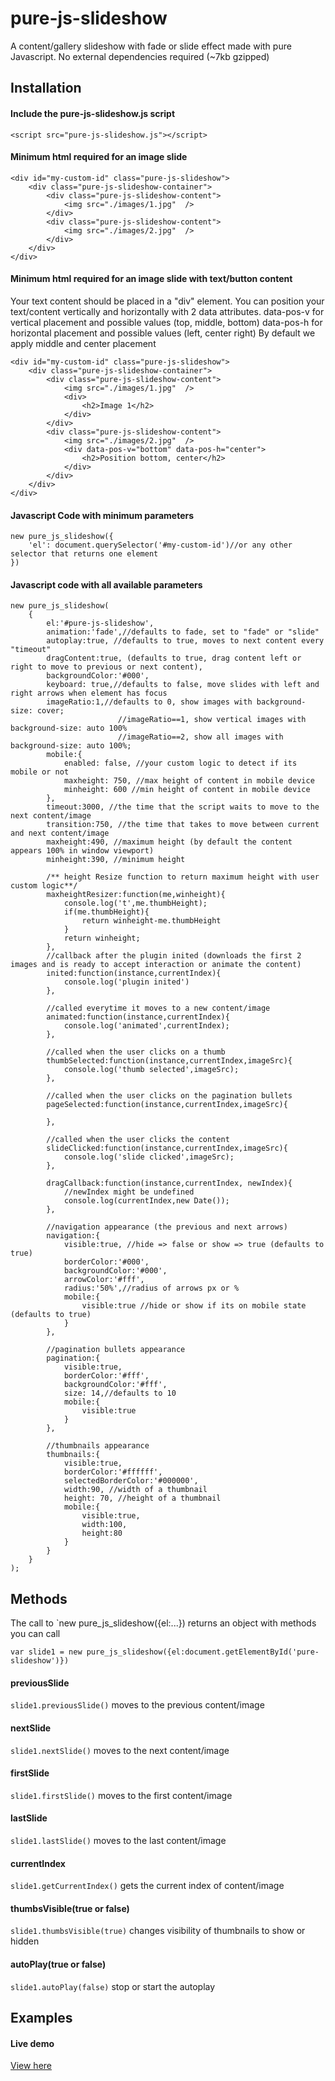 # pure-js-slideshow
A content/gallery slideshow with fade or slide effect made with pure Javascript.
No external dependencies required (~7kb gzipped)

## Installation
#### Include the pure-js-slideshow.js script 

`<script src="pure-js-slideshow.js"></script>`

#### Minimum html required for an image slide
```
<div id="my-custom-id" class="pure-js-slideshow">
	<div class="pure-js-slideshow-container">
		<div class="pure-js-slideshow-content">
            <img src="./images/1.jpg"  />
        </div>
        <div class="pure-js-slideshow-content">
            <img src="./images/2.jpg"  />
        </div>
	</div>
</div>
```

#### Minimum html required for an image slide with text/button content
Your text content should be placed in a "div" element. You can position your text/content vertically and horizontally with 2 data attributes.
data-pos-v for vertical placement and possible values (top, middle, bottom)
data-pos-h for horizontal placement and possible values (left, center right)
By default we apply middle and center placement
```
<div id="my-custom-id" class="pure-js-slideshow">
	<div class="pure-js-slideshow-container">
		<div class="pure-js-slideshow-content">
            <img src="./images/1.jpg"  />
            <div>
                <h2>Image 1</h2>
            </div>
        </div>
        <div class="pure-js-slideshow-content">
            <img src="./images/2.jpg"  />
            <div data-pos-v="bottom" data-pos-h="center">
                <h2>Position bottom, center</h2>
            </div>
        </div>
	</div>
</div>
```

#### Javascript Code with  minimum parameters

```
new pure_js_slideshow({
    'el': document.querySelector('#my-custom-id')//or any other selector that returns one element
})
```

#### Javascript code with all available parameters

```
new pure_js_slideshow(
    {
        el:'#pure-js-slideshow',
        animation:'fade',//defaults to fade, set to "fade" or "slide"
        autoplay:true, //defaults to true, moves to next content every "timeout"
        dragContent:true, (defaults to true, drag content left or right to move to previous or next content),
        backgroundColor:'#000',
        keyboard: true,//defaults to false, move slides with left and right arrows when element has focus
        imageRatio:1,//defaults to 0, show images with background-size: cover;
                        //imageRatio==1, show vertical images with background-size: auto 100%
                        //imageRatio==2, show all images with background-size: auto 100%;
        mobile:{
            enabled: false, //your custom logic to detect if its mobile or not 
            maxheight: 750, //max height of content in mobile device
            minheight: 600 //min height of content in mobile device
        },
        timeout:3000, //the time that the script waits to move to the next content/image
        transition:750, //the time that takes to move between current and next content/image
        maxheight:490, //maximum height (by default the content appears 100% in window viewport)
        minheight:390, //minimum height 

        /** height Resize function to return maximum height with user custom logic**/
        maxheightResizer:function(me,winheight){
            console.log('t',me.thumbHeight);
            if(me.thumbHeight){
                return winheight-me.thumbHeight
            }
            return winheight;
        },
        //callback after the plugin inited (downloads the first 2 images and is ready to accept interaction or animate the content)
        inited:function(instance,currentIndex){
            console.log('plugin inited')
        },

        //called everytime it moves to a new content/image
        animated:function(instance,currentIndex){
            console.log('animated',currentIndex);
        },

        //called when the user clicks on a thumb
        thumbSelected:function(instance,currentIndex,imageSrc){
            console.log('thumb selected',imageSrc);
        },

        //called when the user clicks on the pagination bullets
        pageSelected:function(instance,currentIndex,imageSrc){

        },

        //called when the user clicks the content
        slideClicked:function(instance,currentIndex,imageSrc){
            console.log('slide clicked',imageSrc);
        },

        dragCallback:function(instance,currentIndex, newIndex){
            //newIndex might be undefined
            console.log(currentIndex,new Date());
        },

        //navigation appearance (the previous and next arrows)
        navigation:{
            visible:true, //hide => false or show => true (defaults to true)
            borderColor:'#000',
            backgroundColor:'#000',
            arrowColor:'#fff',
            radius:'50%',//radius of arrows px or %
            mobile:{
                visible:true //hide or show if its on mobile state (defaults to true)
            }
        },

        //pagination bullets appearance
        pagination:{
            visible:true,
            borderColor:'#fff',
            backgroundColor:'#fff',
            size: 14,//defaults to 10
            mobile:{
                visible:true
            }
        },

        //thumbnails appearance
        thumbnails:{
            visible:true,
            borderColor:'#ffffff',
            selectedBorderColor:'#000000',
            width:90, //width of a thumbnail
            height: 70, //height of a thumbnail
            mobile:{
                visible:true,
                width:100,
                height:80
            }
        }
    }
);
```

## Methods

The call to `new pure_js_slideshow({el:...}) returns an object with methods you can call

`var slide1 = new pure_js_slideshow({el:document.getElementById('pure-slideshow')})`

#### previousSlide
`slide1.previousSlide()`
moves to the previous content/image

#### nextSlide
`slide1.nextSlide()`
moves to the next content/image

#### firstSlide
`slide1.firstSlide()`
moves to the first content/image

#### lastSlide
`slide1.lastSlide()`
moves to the last content/image

#### currentIndex
`slide1.getCurrentIndex()`
gets the current index of content/image

#### thumbsVisible(true or false)
`slide1.thumbsVisible(true)`
changes visibility of thumbnails to show or hidden

#### autoPlay(true or false)
`slide1.autoPlay(false)`
stop or start the autoplay

## Examples
#### Live demo
[View here](https://pure-js-slideshow-demo.vercel.app/)
